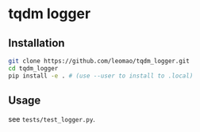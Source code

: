 # tqdm logger

## Installation

```bash
git clone https://github.com/leomao/tqdm_logger.git
cd tqdm_logger
pip install -e . # (use --user to install to .local)
```

## Usage

see `tests/test_logger.py`.
